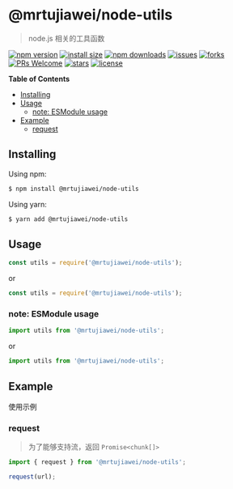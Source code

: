 # @mrtujiawei/node-utils #

> node.js 相关的工具函数

[![npm version](https://img.shields.io/npm/v/@mrtujiawei/node-utils.svg?style=flat-square)](https://www.npmjs.org/package/@mrtujiawei/node-utils)
[![install size](https://packagephobia.com/badge?p=@mrtujiawei/node-utils)](https://packagephobia.com/result?p=@mrtujiawei/node-utils)
[![npm downloads](https://img.shields.io/npm/dm/@mrtujiawei/node-utils.svg?style=flat-square)](https://npm-stat.com/charts.html?package=@mrtujiawei/node-utils)
[![issues](https://img.shields.io/github/issues/Mr-Promise/node-utils)](https://github.com/Mr-Promise/node-utils/issues)
[![forks](https://img.shields.io/github/forks/Mr-Promise/node-utils)](https://github.com/Mr-Promise/node-utils)
[![PRs Welcome](https://img.shields.io/badge/PRs-welcome-brightgreen.svg?style=flat-square)](https://github.com/Mr-Promise/node-utils/pulls)
[![stars](https://img.shields.io/github/stars/Mr-Promise/node-utils)](https://github.com/Mr-Promise/node-utils)
[![license](https://img.shields.io/github/license/Mr-Promise/node-utils)](https://github.com/Mr-Promise/node-utils/blob/main/LICENSE)

<!-- 以下是自动生成的内容 -->
<!-- START doctoc generated TOC please keep comment here to allow auto update -->
<!-- DON'T EDIT THIS SECTION, INSTEAD RE-RUN doctoc TO UPDATE -->
**Table of Contents**

- [Installing](#installing)
- [Usage](#usage)
  - [note: ESModule usage](#note-esmodule-usage)
- [Example](#example)
  - [request](#request)

<!-- END doctoc generated TOC please keep comment here to allow auto update -->

## Installing ##

Using npm:

```bash
$ npm install @mrtujiawei/node-utils
```

Using yarn:

```bash
$ yarn add @mrtujiawei/node-utils
```

## Usage ##

```javascript
const utils = require('@mrtujiawei/node-utils');
```
or

```javascript
const utils = require('@mrtujiawei/node-utils');
```

### note: ESModule usage ###

```javascript
import utils from '@mrtujiawei/node-utils';
```
or

```javascript
import utils from '@mrtujiawei/node-utils';
```

## Example ##

使用示例

### request ###

> 为了能够支持流，返回 `Promise<chunk[]>`

```javascript
import { request } from '@mrtujiawei/node-utils';

request(url);
```
